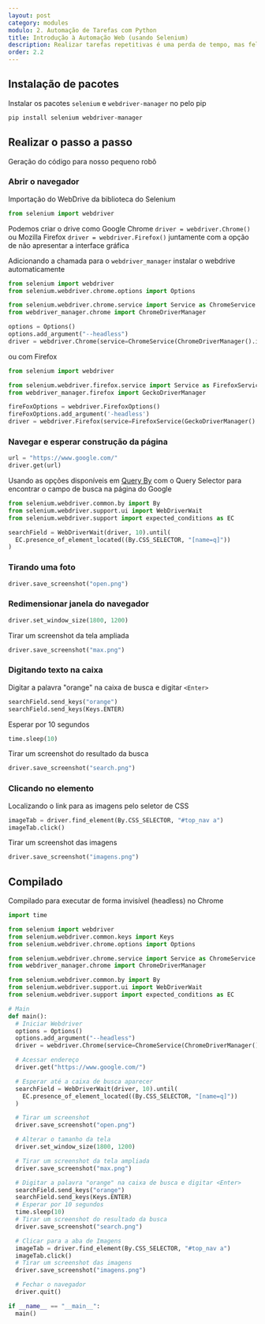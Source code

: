 ```yaml
---
layout: post
category: modules
modulo: 2. Automação de Tarefas com Python
title: Introdução à Automação Web (usando Selenium)
description: Realizar tarefas repetitivas é uma perda de tempo, mas felizmente, temos robôs à disposição para simplificar essas tarefas. Para automatizar interações na web, podemos contar com o Selenium, em conjunto com Python
order: 2.2
---
```


## Instalação de pacotes

Instalar os pacotes `selenium` e `webdriver-manager` no pelo pip

```bash
pip install selenium webdriver-manager
```

## Realizar o passo a passo

Geração do código para nosso pequeno robô

### Abrir o navegador

Importação do WebDrive da biblioteca do Selenium

```python
from selenium import webdriver
```

Podemos criar o drive como Google Chrome `driver = webdriver.Chrome()` ou Mozilla Firefox `driver = webdriver.Firefox()` juntamente com a opção de não apresentar a interface gráfica

Adicionando a chamada para o `webdriver_manager` instalar o webdrive automaticamente

```python
from selenium import webdriver
from selenium.webdriver.chrome.options import Options

from selenium.webdriver.chrome.service import Service as ChromeService
from webdriver_manager.chrome import ChromeDriverManager

options = Options()
options.add_argument("--headless")
driver = webdriver.Chrome(service=ChromeService(ChromeDriverManager().install()), options = options)
```

ou com Firefox

```python
from selenium import webdriver

from selenium.webdriver.firefox.service import Service as FirefoxService
from webdriver_manager.firefox import GeckoDriverManager

fireFoxOptions = webdriver.FirefoxOptions()
fireFoxOptions.add_argument('-headless')
driver = webdriver.Firefox(service=FirefoxService(GeckoDriverManager().install()), options=fireFoxOptions)
```

### Navegar e esperar construção da página

```python
url = "https://www.google.com/"
driver.get(url)
```

Usando as opções disponíveis em [Query By](https://www.selenium.dev/selenium/docs/api/py/webdriver/selenium.webdriver.common.by.html) com o Query Selector para encontrar o campo de busca na página do Google

```python
from selenium.webdriver.common.by import By
from selenium.webdriver.support.ui import WebDriverWait
from selenium.webdriver.support import expected_conditions as EC

searchField = WebDriverWait(driver, 10).until(
  EC.presence_of_element_located((By.CSS_SELECTOR, "[name=q]"))
)
```

### Tirando uma foto

```python
driver.save_screenshot("open.png")
```

### Redimensionar janela do navegador

```python
driver.set_window_size(1800, 1200)
```

Tirar um screenshot da tela ampliada

```python
driver.save_screenshot("max.png")
```

### Digitando texto na caixa

Digitar a palavra "orange" na caixa de busca e digitar `<Enter>`

```python
searchField.send_keys("orange")
searchField.send_keys(Keys.ENTER)
```

Esperar por 10 segundos

```python
time.sleep(10)
```

Tirar um screenshot do resultado da busca

```python
driver.save_screenshot("search.png")
```

### Clicando no elemento

Localizando o link para as imagens pelo seletor de CSS

```python
imageTab = driver.find_element(By.CSS_SELECTOR, "#top_nav a")
imageTab.click()
```

Tirar um screenshot das imagens

```python
driver.save_screenshot("imagens.png")
```

## Compilado

Compilado para executar de forma invisível (headless) no Chrome

```python
import time

from selenium import webdriver
from selenium.webdriver.common.keys import Keys
from selenium.webdriver.chrome.options import Options

from selenium.webdriver.chrome.service import Service as ChromeService
from webdriver_manager.chrome import ChromeDriverManager

from selenium.webdriver.common.by import By
from selenium.webdriver.support.ui import WebDriverWait
from selenium.webdriver.support import expected_conditions as EC

# Main
def main():
  # Iniciar Webdriver
  options = Options()
  options.add_argument("--headless")
  driver = webdriver.Chrome(service=ChromeService(ChromeDriverManager().install()), options=options)

  # Acessar endereço
  driver.get("https://www.google.com/")

  # Esperar até a caixa de busca aparecer
  searchField = WebDriverWait(driver, 10).until(
    EC.presence_of_element_located((By.CSS_SELECTOR, "[name=q]"))
  )

  # Tirar um screenshot
  driver.save_screenshot("open.png")

  # Alterar o tamanho da tela
  driver.set_window_size(1800, 1200)

  # Tirar um screenshot da tela ampliada
  driver.save_screenshot("max.png")

  # Digitar a palavra "orange" na caixa de busca e digitar <Enter>
  searchField.send_keys("orange")
  searchField.send_keys(Keys.ENTER)
  # Esperar por 10 segundos
  time.sleep(10)
  # Tirar um screenshot do resultado da busca
  driver.save_screenshot("search.png")

  # Clicar para a aba de Imagens
  imageTab = driver.find_element(By.CSS_SELECTOR, "#top_nav a")
  imageTab.click()
  # Tirar um screenshot das imagens
  driver.save_screenshot("imagens.png")

  # Fechar o navegador
  driver.quit()

if __name__ == "__main__":
  main()
```
